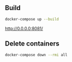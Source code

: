 ## Build
```bash
docker-compose up --build
```

http://0.0.0.0:8081/

## Delete containers
```bash
docker-compose down --rmi all
```
